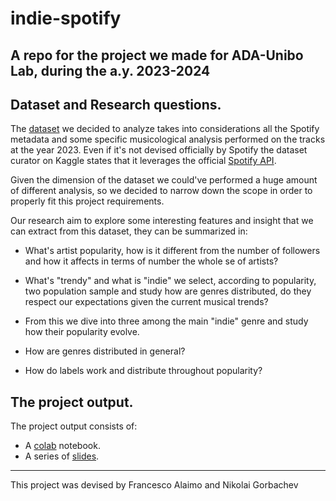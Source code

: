 # indie-spotify
A repo for the project we made for ADA-Unibo Lab, during the a.y. 2023-2024 
---

## Dataset and Research questions.

The [dataset](https://www.kaggle.com/datasets/tonygordonjr/spotify-dataset-2023) we decided to analyze takes into considerations all the Spotify metadata and some specific musicological analysis performed on the tracks at the year 2023. Even if it's not devised officially by Spotify the dataset curator on Kaggle states that it leverages the official [Spotify API](https://developer.spotify.com/documentation/web-api).

Given the dimension of the dataset we could've performed a huge amount of different analysis, so we decided to narrow down the scope in order to properly fit this project requirements.

Our research aim to explore some interesting features and insight that we can extract from this dataset, they can be summarized in:

- What's artist popularity, how is it different from the number of followers and how it affects in terms of number the whole se of artists?

- What's "trendy" and what is "indie" we select, according to popularity, two population sample and study how are genres distributed, do they respect our expectations given the current musical trends?

- From this we dive into three among the main "indie" genre and study how their popularity evolve.

- How are genres distributed in general?

- How do labels work and distribute throughout popularity?

## The project output.

The project output consists of:

- A [colab](https://colab.research.google.com/drive/1_2-t-kKZHPj0CnrifYTaqPgMUw517yxM#scrollTo=7TEgiv30T2ui) notebook.
- A series of [slides](https://github.com/falaimo99/indie-spotify/blob/main/Indie-Spotify.pptx).
---
This project was devised by Francesco Alaimo and Nikolai Gorbachev
